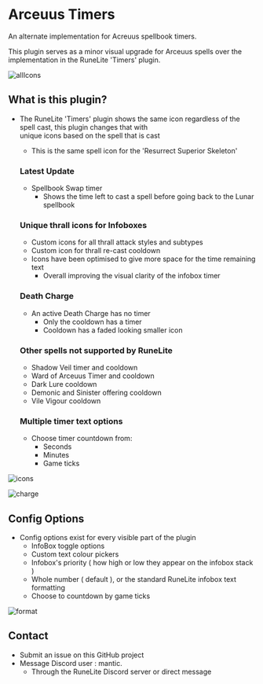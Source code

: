 # Arceuus Timers
An alternate implementation for Acreuus spellbook timers.

This plugin serves as a minor visual upgrade for Arceuus spells over the implementation in the RuneLite 'Timers' plugin.

![allIcons](https://imgur.com/kG2g3bS.png)
## What is this plugin?
 - The RuneLite 'Timers' plugin shows the same icon regardless of the spell cast, this plugin changes that with\
   unique icons  based on the spell that is cast
    - This is the same spell icon for the 'Resurrect Superior Skeleton' 

   ### Latest Update
     - Spellbook Swap timer
        - Shows the time left to cast a spell before going back to the Lunar spellbook
     
   ### Unique thrall icons for Infoboxes
    - Custom icons for all thrall attack styles and subtypes
    - Custom icon  for thrall re-cast cooldown
    - Icons have been optimised to give more space for the time remaining text
      - Overall improving the visual clarity of the infobox timer

   ### Death Charge
   - An active Death Charge has no timer
      - Only the cooldown has a timer
      - Cooldown has a faded looking smaller icon

   ### Other spells not supported by RuneLite
    - Shadow Veil timer and cooldown
    - Ward of Arceuus Timer and cooldown
    - Dark Lure cooldown
    - Demonic and Sinister offering cooldown
    - Vile Vigour cooldown
   ### Multiple timer text options
   - Choose timer countdown from:
        - Seconds
        - Minutes
        - Game ticks

   

![icons](https://imgur.com/u0rN6DY.png)


      
![charge](https://imgur.com/aKRhIaG.png)
## Config Options

- Config options exist for every visible part of the plugin
   - InfoBox toggle options
   - Custom text colour pickers
   - Infobox's priority ( how high or low they appear on the infobox stack )
   - Whole number ( default ), or the standard RuneLite infobox text formatting 
   - Choose to countdown by game ticks
   
![format](https://imgur.com/Lrih4lv.png)


    
## Contact
 - Submit an issue on this GitHub project
 - Message Discord user : mantic. 
   - Through the RuneLite Discord server or direct message